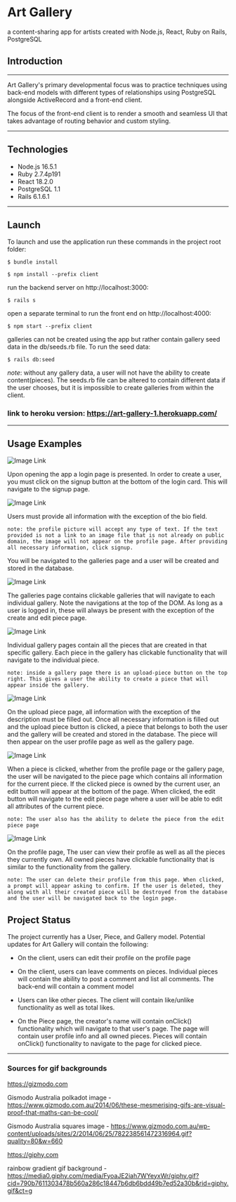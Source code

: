 # Art Gallery
a content-sharing app for artists created with Node.js, React, Ruby on Rails, PostgreSQL

## Introduction
---

Art Gallery's primary developmental focus was to practice techniques using back-end models with different types of relationships using PostgreSQL alongside ActiveRecord and a front-end client. 
 
The focus of the front-end client is to render a smooth and seamless UI that 
takes advantage of routing behavior and custom styling.

---
## Technologies

* Node.js 16.5.1
* Ruby 2.7.4p191
* React 18.2.0
* PostgreSQL 1.1
* Rails 6.1.6.1
---
## Launch
To launch and use the application run these commands in the project root folder:

```
$ bundle install

$ npm install --prefix client
```

run the backend server on  http://localhost:3000:
```
$ rails s
```
open a separate terminal to run the front end on http://localhost:4000:
```
$ npm start --prefix client
```
galleries can not be created using the app but rather contain gallery seed data in the db/seeds.rb file. To run the seed data:
```
$ rails db:seed
```
*note*: without any gallery data, a user will not have the ability to create content(pieces). The seeds.rb file can be altered to contain different data if the user chooses, but it is impossible to create galleries from within the client.


### link to heroku version: https://art-gallery-1.herokuapp.com/
---
## Usage Examples

![Image Link](https://github.com/Huntysaurus/art-gallery/blob/main/images/login.png)

Upon opening the app a login page is presented. In order to create a user, you must click on the signup button at the bottom of the login card. This will navigate to the signup page.

![Image Link](https://github.com/Huntysaurus/art-gallery/blob/main/images/Screenshot%202022-08-26%20193158.png)

Users must provide all information with the exception of the bio field.
```
note: the profile picture will accept any type of text. If the text provided is not a link to an image file that is not already on public domain, the image will not appear on the profile page. After providing all necessary information, click signup.
```
You will be navigated to the galleries page and a user will be created and stored in the database.

![Image Link](https://github.com/Huntysaurus/art-gallery/blob/main/images/Screenshot%202022-08-26%20193724.png)

The galleries page contains clickable galleries that will navigate to each individual gallery. Note the navigations at the top of the DOM. As long as a user is logged in, these will always be present with the exception of the create and edit piece page.

![Image Link](https://github.com/Huntysaurus/art-gallery/blob/main/images/Screenshot%202022-08-26%20193903.png)

Individual gallery pages contain all the pieces that are created in that specific gallery. Each piece in the gallery has clickable functionality that will navigate to the individual piece.
```
note: inside a gallery page there is an upload-piece button on the top right. This gives a user the ability to create a piece that will appear inside the gallery.
```
![Image Link](https://github.com/Huntysaurus/art-gallery/blob/main/images/Screenshot%202022-08-26%20193938.png)

On the upload piece page, all information with the exception of the description must be filled out. Once all necessary information is filled out and the upload piece button is clicked, a piece that belongs to both the user and the gallery will be created and stored in the database. The piece will then appear on the user profile page as well as the gallery page.

![Image Link](https://github.com/Huntysaurus/art-gallery/blob/main/images/Screenshot%202022-08-26%20193938.png)

When a piece is clicked, whether from the profile page or the gallery page, the user will be navigated to the piece page which contains all information for the current piece. If the clicked piece is owned by the current user, an edit button will appear at the bottom of the page. When clicked, the edit button will navigate to the edit piece page where a user will be able to edit all attributes of the current piece.
```
note: The user also has the ability to delete the piece from the edit piece page
```
![Image Link](https://github.com/Huntysaurus/art-gallery/blob/main/images/Screenshot%202022-08-26%20193938.png)

On the profile page, The user can view their profile as well as all the pieces they currently own. All owned pieces have clickable functionality that is similar to the functionality from the gallery.
```
note: The user can delete their profile from this page. When clicked, a prompt will appear asking to confirm. If the user is deleted, they along with all their created piece will be destroyed from the database and the user will be navigated back to the login page.
```
## Project Status

The project currently has a User, Piece, and Gallery model. Potential updates for Art Gallery will contain the following:

* On the client, users can edit their profile on the profile page

* On the client, users can leave comments on pieces. Individual pieces will contain the ability to post a comment and list all comments. The back-end will contain a comment model

* Users can like other pieces. The client will contain like/unlike functionality as well as total likes.

* On the Piece page, the creator's name will contain onClick() functionality which will navigate to that user's page. The page will contain user profile info and all owned pieces. Pieces will contain onClick() functionality to navigate to the page for clicked piece.
---

### Sources for gif backgrounds

https://gizmodo.com

Gismodo Australia polkadot image - https://www.gizmodo.com.au/2014/06/these-mesmerising-gifs-are-visual-proof-that-maths-can-be-cool/

Gismodo Australia squares image - https://www.gizmodo.com.au/wp-content/uploads/sites/2/2014/06/25/782238561472316964.gif?quality=80&w=660


https://giphy.com

rainbow gradient gif background - https://media0.giphy.com/media/FyoaJE2iah7WYeyxWr/giphy.gif?cid=790b7611303478b560a286c18447b6db6bdd49b7ed52a30b&rid=giphy.gif&ct=g